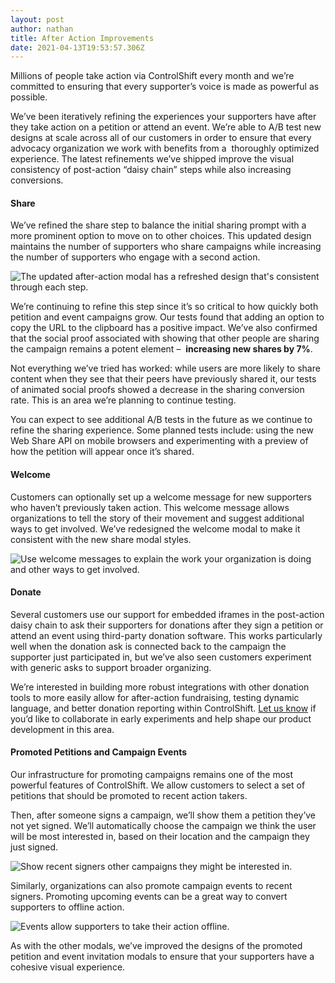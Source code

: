 ```yaml
---
layout: post
author: nathan
title: After Action Improvements
date: 2021-04-13T19:53:57.306Z
---
```

Millions of people take action via ControlShift every month and we’re committed to ensuring that every supporter’s voice is made as powerful as possible.

We’ve been iteratively refining the experiences your supporters have after they take action on a petition or attend an event. We’re able to A/B test new designs at scale across all of our customers in order to ensure that every advocacy organization we work with benefits from a  thoroughly optimized experience. The latest refinements we’ve shipped improve the visual consistency of post-action “daisy chain” steps while also increasing conversions.  

#### Share

We’ve refined the share step to balance the initial sharing prompt with a more prominent option to move on to other choices. This updated design maintains the number of supporters who share campaigns while increasing the number of supporters who engage with a second action.

![The updated after-action modal has a refreshed design that's consistent through each step.](/img/uploads/share_modal.png "The updated after-action modal has a refreshed design that's consistent through each step.")

We’re continuing to refine this step since it’s so critical to how quickly both petition and event campaigns grow. Our tests found that adding an option to copy the URL to the clipboard has a positive impact. We’ve also confirmed that the social proof associated with showing that other people are sharing the campaign remains a potent element –  **increasing new shares by 7%**.

Not everything we’ve tried has worked: while users are more likely to share content when they see that their peers have previously shared it, our tests of animated social proofs showed a decrease in the sharing conversion rate. This is an area we’re planning to continue testing.

You can expect to see additional A/B tests in the future as we continue to refine the sharing experience. Some planned tests include: using the new Web Share API on mobile browsers and experimenting with a preview of how the petition will appear once it’s shared. 

#### Welcome

Customers can optionally set up a welcome message for new supporters who haven’t previously taken action. This welcome message allows organizations to tell the story of their movement and suggest additional ways to get involved. We’ve redesigned the welcome modal to make it consistent with the new share modal styles.

![Use welcome messages to explain the work your organization is doing and other ways to get involved.](/img/uploads/welcome.png "Use welcome messages to explain the work your organization is doing and other ways to get involved.")

#### Donate

Several customers use our support for embedded iframes in the post-action daisy chain to ask their supporters for donations after they sign a petition or attend an event using third-party donation software. This works particularly well when the donation ask is connected back to the campaign the supporter just participated in, but we’ve also seen customers experiment with generic asks to support broader organizing. 

We’re interested in building more robust integrations with other donation tools to more easily allow for after-action fundraising, testing dynamic language, and better donation reporting within ControlShift. [Let us know](mailto:talk@controlshiftlabs.com) if you’d like to collaborate in early experiments and help shape our product development in this area. 

#### Promoted Petitions and Campaign Events

Our infrastructure for promoting campaigns remains one of the most powerful features of ControlShift. We allow customers to select a set of petitions that should be promoted to recent action takers. 

Then, after someone signs a campaign, we’ll show them a petition they’ve not yet signed. We’ll automatically choose the campaign we think the user will be most interested in, based on their location and the campaign they just signed.

![Show recent signers other campaigns they might be interested in.](/img/uploads/promoted.png "Show recent signers other campaigns they might be interested in.")

Similarly, organizations can also promote campaign events to recent signers. Promoting upcoming events can be a great way to convert supporters to offline action. 

![Events allow supporters to take their action offline. ](/img/uploads/event.png "Events allow supporters to take their action offline. ")

As with the other modals, we’ve improved the designs of the promoted petition and event invitation modals to ensure that your supporters have a cohesive visual experience.